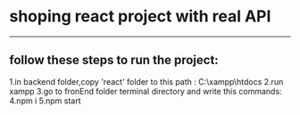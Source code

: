 # shoping react project with real API
---
## follow these steps to run the project:
1.in backend folder,copy 'react' folder to this path : C:\xampp\htdocs
2.run xampp 
3.go to fronEnd folder terminal directory and write this commands:
4.npm i
5.npm start
